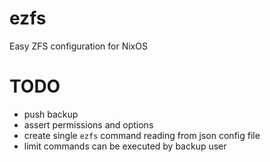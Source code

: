 # ezfs
Easy ZFS configuration for NixOS

# TODO
- push backup
- assert permissions and options
- create single `ezfs` command reading from json config file
- limit commands can be executed by backup user
